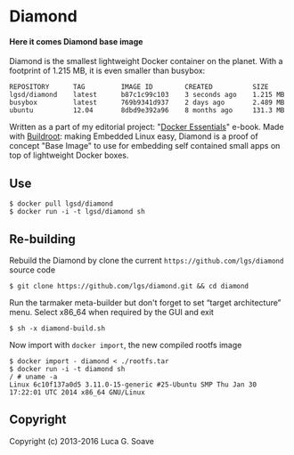 Diamond
=======


#### Here it comes Diamond base image 

Diamond is the smallest lightweight Docker container on the planet. With a footprint of 1.215 MB, it is even smaller than busybox:

    REPOSITORY      TAG         IMAGE ID        CREATED          SIZE
    lgsd/diamond    latest      b87c1c99c103    3 seconds ago    1.215 MB 
    busybox         latest      769b9341d937    2 days ago       2.489 MB
    ubuntu          12.04       8dbd9e392a96    8 months ago     131.3 MB 


Written as a part of my editorial project: "[Docker Essentials](https://leanpub.com/docker_essentials)" e-book. Made with [Buildroot](http://buildroot.uclibc.org/): making Embedded Linux easy, Diamond is a proof of concept "Base Image" to use for embedding self contained small apps on top of lightweight Docker boxes.

## Use 

    $ docker pull lgsd/diamond
    $ docker run -i -t lgsd/diamond sh

## Re-building

Rebuild the Diamond by clone the current ` https://github.com/lgs/diamond ` source code

    $ git clone https://github.com/lgs/diamond.git && cd diamond

Run the tarmaker meta-builder but don't forget to set “target architecture” menu. Select x86_64 when required by the GUI and exit 

    $ sh -x diamond-build.sh 

Now import with `docker import`, the new compiled rootfs image

    $ docker import - diamond < ./rootfs.tar
    $ docker run -i -t diamond sh
    / # uname -a
    Linux 6c10f137a0d5 3.11.0-15-generic #25-Ubuntu SMP Thu Jan 30 17:22:01 UTC 2014 x86_64 GNU/Linux

## Copyright

Copyright (c) 2013-2016 Luca G. Soave
